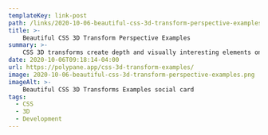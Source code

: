 ```yaml
---
templateKey: link-post
path: /links/2020-10-06-beautiful-css-3d-transform-perspective-examples
title: >-
    Beautiful CSS 3D Transform Perspective Examples
summary: >-
    CSS 3D transforms create depth and visually interesting elements on your page using perspective. Copy over the examples and make them your own!
date: 2020-10-06T09:18:14-04:00
url: https://polypane.app/css-3d-transform-examples/
image: 2020-10-06-beautiful-css-3d-transform-perspective-examples.png
imageAlt: >-
    Beautiful CSS 3D Transforms Examples social card
tags:
  - CSS
  - 3D
  - Development
---
```

